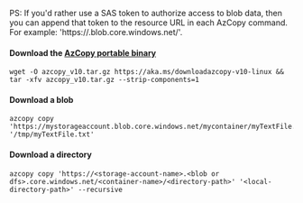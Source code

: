 PS: If you'd rather use a SAS token to authorize access to blob data, then you can append that token to the resource URL in each AzCopy command. For example: 'https://<storage-account-name>.blob.core.windows.net/<container-name><SAS-token>'.

#### Download the [AzCopy portable binary](https://learn.microsoft.com/en-us/azure/storage/common/storage-use-azcopy-v10?tabs=dnf#download-the-azcopy-portable-binary)
```
wget -O azcopy_v10.tar.gz https://aka.ms/downloadazcopy-v10-linux && tar -xfv azcopy_v10.tar.gz --strip-components=1
```

#### Download a blob
```
azcopy copy 'https://mystorageaccount.blob.core.windows.net/mycontainer/myTextFile.txt' '/tmp/myTextFile.txt'
```

#### Download a directory
```
azcopy copy 'https://<storage-account-name>.<blob or dfs>.core.windows.net/<container-name>/<directory-path>' '<local-directory-path>' --recursive
```
